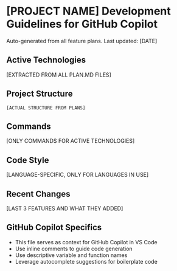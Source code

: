 # [PROJECT NAME] Development Guidelines for GitHub Copilot

Auto-generated from all feature plans. Last updated: [DATE]

## Active Technologies
[EXTRACTED FROM ALL PLAN.MD FILES]

## Project Structure
```
[ACTUAL STRUCTURE FROM PLANS]
```

## Commands
[ONLY COMMANDS FOR ACTIVE TECHNOLOGIES]

## Code Style
[LANGUAGE-SPECIFIC, ONLY FOR LANGUAGES IN USE]

## Recent Changes
[LAST 3 FEATURES AND WHAT THEY ADDED]

## GitHub Copilot Specifics
- This file serves as context for GitHub Copilot in VS Code
- Use inline comments to guide code generation
- Use descriptive variable and function names
- Leverage autocomplete suggestions for boilerplate code

<!-- MANUAL ADDITIONS START -->
<!-- MANUAL ADDITIONS END -->